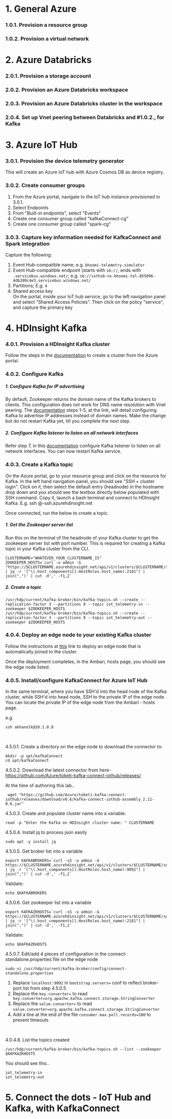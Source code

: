 # 1.  General Azure
### 1.0.1. Provision a resource group
### 1.0.2. Provision a virtual network

# 2. Azure Databricks
### 2.0.1. Provision a storage account
### 2.0.2. Provision an Azure Databricks workspace
### 2.0.3. Provision an Azure Databricks cluster in the workspace
### 2.0.4. Set up Vnet peering between Databricks and #1.0.2., for Kafka

# 3. Azure IoT Hub
### 3.0.1. Provision the device telemetry generator 
This will create an Azure IoT hub with Azure Cosmos DB as device registry.

### 3.0.2. Create consumer groups
1.  From the Azure portal, navigate to the IoT hub instance provisioned in 3.0.1.<BR>
2.  Select Endpoints<BR>
3.  From "Built-in endpoints", select "Events"<BR>
4.  Create one consumer group called "kafkaConnect-cg"<BR>
5.  Create one consumer group called "spark-cg"<BR>

### 3.0.3. Capture key information needed for KafkaConnect and Spark integration
Capture the following:<br>
1. Event Hub-compatible name; e.g. ```bhoomi-telemetry-simulator```
2. Event Hub-compatible endpoint (starts with ```sb://```, ends with ```.servicebus.windows.net/```; e.g. ```sb://iothub-ns-bhoomi-tel-855096-4db209c4e3.servicebus.windows.net/```
3. Partitions; E.g. ```4```
4. Shared access key<br>
On the portal, inside your IoT hub service, go to the left navigation panel and select "Shared Access Policies".  Then click on the policy "service", and capture the primary key

# 4. HDInsight Kafka
### 4.0.1. Provision a HDInsight Kafka cluster
Follow the steps in the [documentation](https://docs.microsoft.com/en-us/azure/hdinsight/kafka/apache-kafka-get-started#create-a-kafka-cluster) to create a cluster from the Azure portal.

### 4.0.2. Configure Kafka 
##### 1.  Configure Kafka for IP advertising<br>
By default, Zookeeper returns the domain name of the Kafka brokers to clients. This configuration does not work for DNS name resolution with Vnet peering. The [documentation](https://docs.microsoft.com/en-us/azure/hdinsight/kafka/apache-kafka-connect-vpn-gateway#configure-kafka-for-ip-advertising) steps 1-5, at the link, will detail configuring Kafka to advertise IP addresses instead of domain names.  Make the change but do not restart Kafka yet, till you complete the next step.

##### 2. Configure Kafka listener to listen on all network interfaces
Refer step 7, in this [documentation](https://docs.microsoft.com/en-us/azure/hdinsight/kafka/apache-kafka-connect-vpn-gateway#configure-kafka-for-ip-advertising) configure Kafka listener to listen on all network interfaces.  You can now restart Kafka service.

### 4.0.3. Create a Kafka topic
On the Azure portal, go to your resource group and click on the resource for Kafka.  In the left hand navigation panel, you should see "SSH + cluster login".  Click on it, then select the default entry (headnode) in the hostname drop down and you should see the textbox directly below populated with SSH command.  Copy it, launch a bash terminal and connect to HDInsight Kafka. 
E.g.
ssh <yourClusterUser>@<yourClusterName>-ssh.azurehdinsight.net

Once connected, run the below to create a topic.
##### 1.  Get the Zookeeper server list
Run this on the terminal of the headnode of your Kafka cluster to get the zookeeper server list with port number.
This is required for creating a Kafka topic in your Kafka cluster from the CLI.
```
CLUSTERNAME="WHATEVER_YOUR_CLUSTERNAME_IS"
ZOOKEEPER_HOSTS=`curl -u admin -G "https://$CLUSTERNAME.azurehdinsight.net/api/v1/clusters/$CLUSTERNAME/services/ZOOKEEPER/components/ZOOKEEPER_SERVER" | jq -r '["\(.host_components[].HostRoles.host_name):2181"] | join(",")' | cut -d',' -f1,2`
```

##### 2.  Create a topic
```
/usr/hdp/current/kafka-broker/bin/kafka-topics.sh --create --replication-factor 3 --partitions 8 --topic iot_telemetry-in --zookeeper $ZOOKEEPER_HOSTS
/usr/hdp/current/kafka-broker/bin/kafka-topics.sh --create --replication-factor 3 --partitions 8 --topic iot_telemetry-out --zookeeper $ZOOKEEPER_HOSTS
```
### 4.0.4. Deploy an edge node to your existing Kafka cluster
Follow the instructions at [this](https://docs.microsoft.com/en-us/azure/hdinsight/hdinsight-apps-use-edge-node#add-an-edge-node-to-an-existing-cluster) link to deploy an edge node that is automatically joined to the cluster.<BR>
  
Once the deployment completes, in the Ambari, hosts page, you should see the edge node listed.

### 4.0.5. Install/configure KafkaConnect for Azure IoT Hub
In the same terminal, where you have SSH'd into the head node of the Kafka cluster, while SSH'd into head node, SSH to the private IP of the edge node.  You can locate the private IP of the edge node from the Ambari - hosts page.<br>

e.g. 
```
ssh akhanolk@10.1.0.8
```
<br>

4.5.0.1.  Create a directory on the edge node to download the connector to:
```
mkdir -p opt/kafkaConnect
cd opt/kafkaConnect
```
4.5.0.2.  Download the latest connector from here-<br>
https://github.com/Azure/toketi-kafka-connect-iothub/releases/.

At the time of authoring this lab..<br>
```
 wget "https://github.com/Azure/toketi-kafka-connect-iothub/releases/download/v0.6/kafka-connect-iothub-assembly_2.11-0.6.jar"
```
4.5.0.3.  Create and populate cluster name into a variable:<br>
```
read -p "Enter the Kafka on HDInsight cluster name: " CLUSTERNAME
```

4.5.0.4.  Install jq to process json easily<br>
```
sudo apt -y install jq
```
4.5.0.5.  Get broker list into a variable<br>
```
export KAFKABROKERS=`curl -sS -u admin -G https://$CLUSTERNAME.azurehdinsight.net/api/v1/clusters/$CLUSTERNAME/services/KAFKA/components/KAFKA_BROKER | jq -r '["\(.host_components[].HostRoles.host_name):9092"] | join(",")' | cut -d',' -f1,2`
```
Validate:
```
echo $KAFKABROKERS
```
4.5.0.6.  Get zookeeper list into a variable<br>
```
export KAFKAZKHOSTS=`curl -sS -u admin -G https://$CLUSTERNAME.azurehdinsight.net/api/v1/clusters/$CLUSTERNAME/services/ZOOKEEPER/components/ZOOKEEPER_SERVER | jq -r '["\(.host_components[].HostRoles.host_name):2181"] | join(",")' | cut -d',' -f1,2`
```
Validate:
```
echo $KAFKAZKHOSTS
```

4.5.0.7. Edit/add 4 pieces of configuration in the connect-standalone.properties file on the edge node<br>
```
sudo vi /usr/hdp/current/kafka-broker/config/connect-standalone.properties
```
1.  Replace ```localhost:9092``` in ```bootstrap.servers=``` conf to reflect broker-port list from step 4.5.0.5<br>
2.  Replace the ```key.converter=``` to read ``` key.converter=org.apache.kafka.connect.storage.StringConverter```
3.  Replace the ```value.converter=``` to read ```value.converter=org.apache.kafka.connect.storage.StringConverter```
4.  Add a line at the end of the file ```consumer.max.poll.records=100``` to prevent timeouts
<br>

4.0.4.8. List the topics created<br>
```
/usr/hdp/current/kafka-broker/bin/kafka-topics.sh --list --zookeeper $KAFKAZKHOSTS
```
You should see this..
```
iot_telemetry-in
iot_telemetry-out
```

# 5.  Connect the dots - IoT Hub and Kafka, with KafkaConnect



